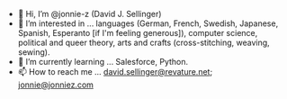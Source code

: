 - 👋 Hi, I’m @jonnie-z (David J. Sellinger)
- 👀 I’m interested in ... languages (German, French, Swedish, Japanese, Spanish, Esperanto [if I'm feeling generous]), computer science, political and queer theory, arts and crafts (cross-stitching, weaving, sewing).
- 🌱 I’m currently learning ... Salesforce, Python.
- 📫 How to reach me ... david.sellinger@revature.net; jonnie@jonniez.com

<!---
jonnie-z/jonnie-z is a ✨ special ✨ repository because its `README.md` (this file) appears on your GitHub profile.
You can click the Preview link to take a look at your changes.
--->
